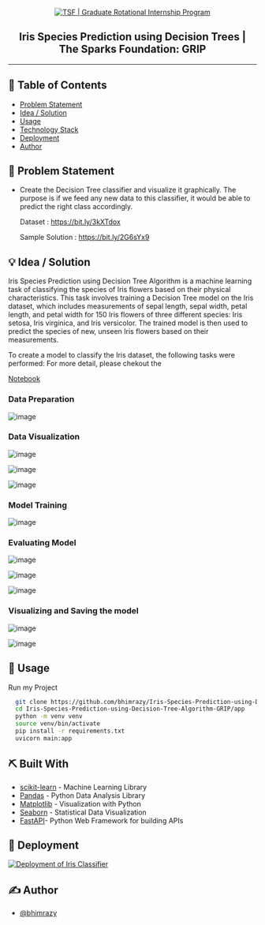 <p align="center">
  <a href="" rel="noopener">
 <img src="https://user-images.githubusercontent.com/46085301/212293448-4a4694ed-635a-4023-800b-636de8477bf9.png" alt="TSF | Graduate Rotational Internship Program "></a>
</p>
<h2 align="center">Iris Species Prediction using Decision Trees | The Sparks Foundation: GRIP</h2>

---

## 📝 Table of Contents
- [Problem Statement](#problem_statement)
- [Idea / Solution](#idea)
- [Usage](#usage)
- [Technology Stack](#tech_stack)
- [Deployment](#deployment)
- [Author](#author)

## 🧐 Problem Statement <a name = "problem_statement"></a>
- Create the Decision Tree classifier and visualize it graphically.
  The purpose is if we feed any new data to this classifier, it would be able to
  predict the right class accordingly.
  
  Dataset : https://bit.ly/3kXTdox

  Sample Solution : https://bit.ly/2G6sYx9
  
## 💡 Idea / Solution <a name = "idea"></a>
<p align="left"> Iris Species Prediction using Decision Tree Algorithm is a machine learning task of classifying the species of Iris flowers based on their physical characteristics. This task involves training a Decision Tree model on the Iris dataset, which includes measurements of sepal length, sepal width, petal length, and petal width for 150 Iris flowers of three different species: Iris setosa, Iris virginica, and Iris versicolor. The trained model is then used to predict the species of new, unseen Iris flowers based on their measurements.
    <br> 
</p>
To create a model to classify the Iris dataset, the following tasks were performed:
For more detail, please chekout the 

[Notebook](/Prediction%20using%20Decision%20Tree%20Algorithm.ipynb)

### Data Preparation
![image](https://user-images.githubusercontent.com/46085301/212305130-abc63824-7726-4f2b-9f27-62a178114157.png)

### Data Visualization
![image](https://user-images.githubusercontent.com/46085301/212305229-0aadbaff-c901-4a34-b8e3-99cbd3733e43.png)

![image](https://user-images.githubusercontent.com/46085301/212305272-5fdfd34b-e035-4152-9022-ffbd3ed17efb.png)

![image](https://user-images.githubusercontent.com/46085301/212305186-5d1d4511-ccd8-4150-a81e-10561d9a8623.png)

### Model Training
![image](https://user-images.githubusercontent.com/46085301/212306136-45ce3a19-7c13-4fa9-a112-24379a4cdc43.png)

### Evaluating Model
![image](https://user-images.githubusercontent.com/46085301/212305512-2ab831db-308b-4d80-b092-df5aeb8fa674.png)

![image](https://user-images.githubusercontent.com/46085301/212305540-1a0c09f1-0609-4b54-aed2-1c3be1ef754f.png)

![image](https://user-images.githubusercontent.com/46085301/212305625-97c88c38-bc9a-4bbf-92d7-08052be63903.png)

### Visualizing and Saving the model
![image](https://user-images.githubusercontent.com/46085301/212305418-2ab6065a-5d16-446a-847d-afa8a995e7ea.png)

![image](https://user-images.githubusercontent.com/46085301/212305826-16ce2b59-3c45-4930-9d13-e1867b2974a5.png)

## 🎈 Usage <a name="usage"></a>
Run my Project

```bash
  git clone https://github.com/bhimrazy/Iris-Species-Prediction-using-Decision-Tree-Algorithm-GRIP.git
  cd Iris-Species-Prediction-using-Decision-Tree-Algorithm-GRIP/app
  python -m venv venv
  source venv/bin/activate
  pip install -r requirements.txt
  uvicorn main:app 
```
## ⛏️ Built With <a name = "tech_stack"></a>
- [scikit-learn](https://scikit-learn.org/) - Machine Learning Library
- [Pandas](https://pandas.pydata.org/) - Python Data Analysis Library
- [Matplotlib](https://matplotlib.org/) - Visualization with Python
- [Seaborn](https://seaborn.pydata.org/) - Statistical Data Visualization
- [FastAPI](https://fastapi.tiangolo.com/)- Python Web Framework for building APIs

## 🎉 Deployment <a name = "deployment"></a>
[![Deployment of Iris Classifier](https://user-images.githubusercontent.com/46085301/212294874-329be9b4-80b6-4364-8ebe-58c972fc0cee.png)](https://iris-classifier-production.up.railway.app)

## ✍️ Author <a name = "author"></a>
- [@bhimrazy](https://github.com/bhimrazy)

